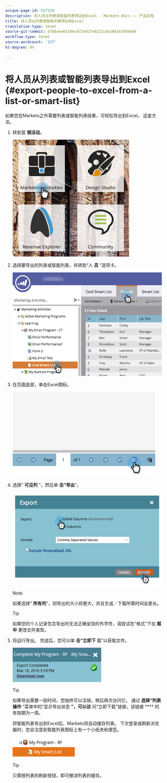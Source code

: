 ```yaml
---
unique-page-id: 557329
description: 将人员从列表或智能列表导出到Excel - Marketo Docs —— 产品文档
title: 将人员从列表或智能列表导出到Excel
translation-type: tm+mt
source-git-commit: d7d6aee63144c472e02fe0221c4a164183d04dd4
workflow-type: tm+mt
source-wordcount: '237'
ht-degree: 0%

---
```



# 将人员从列表或智能列表导出到Excel {#export-people-to-excel-from-a-list-or-smart-list}

如果您在Marketo之外需要列表或智能列表结果，可轻松导出到Excel。 这是方法。

1. 转到营 **销活动**。

   ![](assets/ma.png)

1. 选择要导出的列表或智能列表，并转到“人 **员** ”选项卡。

   ![](assets/smartlistpeopletab-hands.png)

1. 在页面底部，单击Excel图标。

   ![](assets/exportpeople.png)

1. 选择“ **可见列** ”，然后单 **击“导出**”。

   ![](assets/image2014-9-11-14-3a1-3a37.png)

   >[!NOTE]
   >
   >如果选择“ **所有列**”，则导出的大小将更大，并且生成／下载所需时间会更长。

   >[!TIP]
   >
   >如果您的个人记录包含导出时无法正确呈现的外字符，请尝试在“格式”下拉 **框中** 更改文件类型。

1. 将运行导出。 完成后，您可以单 **击“立即下** 载”以获取文件。

   ![](assets/popup.png)

   >[!TIP]
   >
   >如果导出需要一段时间，您始终可以注销，稍后再次访问它。 通过 **选择“列表操作** ”菜单中的“显示导出状态 **”，可以访** 问“立即下载”链接，该链接 **** 的有效期为一周。

   将智能列表导出到Excel后，Marketo将自动缓存列表。 下次登录或刷新浏览器时，您会注意到智能列表图标上有一个小纸夹和便签。

   ![](assets/cached.png)

   >[!TIP]
   >
   >只需按列表的刷新按钮，即可撤消列表的缓存。

